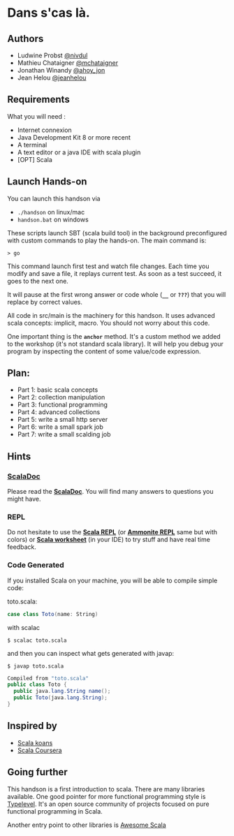 Dans s'cas là.
==============
Authors
-----------
* Ludwine Probst [@nivdul](https://twitter.com/nivdul)
* Mathieu Chataigner [@mchataigner](https://twitter.com/mchataigner)
* Jonathan Winandy [@ahoy_jon](https://twitter.com/ahoy_jon)
* Jean Helou [@jeanhelou](https://twitter.com/jeanhelou)

Requirements
------------
What you will need :
* Internet connexion
* Java Development Kit 8 or more recent
* A terminal
* A text editor or a java IDE with scala plugin
* [OPT] Scala

Launch Hands-on
------------

You can launch this handson via
* ```./handson``` on linux/mac
* ```handson.bat``` on windows

These scripts launch SBT (scala build tool) in the background preconfigured with custom commands to play the hands-on.
The main command is:

    > go

This command launch first test and watch file changes. Each time you modify and save a file, it replays current test.
As soon as a test succeed, it goes to the next one.

It will pause at the first wrong answer or code whole (**`__`** or **`???`**) that you will replace by correct values.

All code in src/main is the machinery for this handson. It uses advanced scala concepts: implicit, macro. You should not worry about this code.

One important thing is the **`anchor`** method. It's a custom method we added to the workshop (it's not standard scala library). It will help you debug your program by inspecting the content of some value/code expression.

Plan:
-----

* Part 1: basic scala concepts
* Part 2: collection manipulation
* Part 3: functional programming
* Part 4: advanced collections
* Part 5: write a small http server
* Part 6: write a small spark job
* Part 7: write a small scalding job

Hints
-----

### [ScalaDoc](http://www.scala-lang.org/api/current/#package)

Please read the **[ScalaDoc](http://www.scala-lang.org/api/current/#package)**. You will find many answers to questions you might have.

### REPL

Do not hesitate to use the **[Scala REPL](http://docs.scala-lang.org/overviews/repl/overview.html)** (or **[Ammonite REPL](http://www.lihaoyi.com/Ammonite/#Ammonite-REPL)** same but with colors) or **[Scala worksheet](https://confluence.jetbrains.com/display/IntelliJIDEA/Working+with+Scala+Worksheet)** (in your IDE) to try stuff and have real time feedback.

### Code Generated

If you installed Scala on your machine, you will be able to compile simple code:

toto.scala:
```scala
case class Toto(name: String)
```

with scalac

```
$ scalac toto.scala
```

and then you can inspect what gets generated with javap:

```
$ javap toto.scala
```

```java
Compiled from "toto.scala"
public class Toto {
  public java.lang.String name();
  public Toto(java.lang.String);
}
```

Inspired by
-----------

* [Scala koans](http://www.scalakoans.org/)
* [Scala Coursera](https://www.coursera.org/specializations/scala)

Going further
-------------

This handson is a first introduction to scala. There are many libraries available. One good pointer for more functional programming style is [Typelevel](http://typelevel.org/). It's an open source community of projects focused on pure functional programming in Scala.

Another entry point to other libraries is [Awesome Scala](https://github.com/lauris/awesome-scala)
